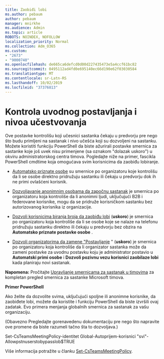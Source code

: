 ```yaml
---
title: Zaobiđi lobi
ms.author: pebaum
author: pebaum
manager: mnirkhe
ms.audience: Admin
ms.topic: article
ROBOTS: NOINDEX, NOFOLLOW
localization_priority: Normal
ms.collection: Adm_O365
ms.custom:
- "2673"
- "9000740"
ms.openlocfilehash: de665ca6defcd0d00d227435473e5a4ccf61bc82
ms.sourcegitcommit: 0495112ad4fd0e695140ec66d190e62f03030584
ms.translationtype: MT
ms.contentlocale: sr-Latn-RS
ms.lasthandoff: 10/02/2019
ms.locfileid: "37376813"
---
```

# <a name="control-lobby-settings-and-level-of-participation"></a>Kontrola uvodnog postavljanja i nivoa učestvovanja

Ove postavke kontrolišu koji učesnici sastanka čekaju u predvorju pre nego što budu primljeni na sastanak i nivo učešća koji su dozvoljeni na sastanku. Možete koristiti funkciju PowerShell da biste ažurirali postavke smernica za sastanke koje još uvek nisu primenjene (sa oznakom "dolazak uskoro") u okviru administratorskog centra timova.  Pogledajte niže na primer, fascikla PowerShell cmdtime koja omogućava svim korisnicima da zaobiđu lobiranje.  

- [Automatsko priznate osobe](https://docs.microsoft.com/microsoftteams/meeting-policies-in-teams#automatically-admit-people) su smernice po organizatoru koje kontrolišu da li se osobe direktno pridružuju sastanku ili čekaju u predvorju dok ih ne primi ovlašćeni korisnik.

- [Dozvoljavanje anonimnim osobama da započnu sastanak](https://docs.microsoft.com/microsoftteams/meeting-policies-in-teams#allow-anonymous-people-to-start-a-meeting) je smernica po organizatoru koja kontroliše da li anonimni ljudi, uključujući B2B i federovane korisnike, mogu da se pridruže korisničkom sastanku bez autorizovanog korisnika iz organizacije.

- [Dozvoli korisnicima biranja broja da zaobiđu lobi](https://docs.microsoft.com/en-us/microsoftteams/meeting-policies-in-teams#allow-dial-in-users-to-bypass-the-lobby-coming-soon) (**uskoro**) je smernica po organizatoru koja kontroliše da li se osobe koje se nalaze na telefonu pridružuju sastanku direktno ili čekaju u predvorju bez obzira na **Automatsko priznate postavke osobe** .

- [Dozvoli organizatorima da zamene "Postavljanje](https://docs.microsoft.com/microsoftteams/meeting-policies-in-teams#allow-organizers-to-override-lobby-settings-coming-soon) " (**uskoro**) je smernica po organizatoru koja kontroliše da li organizator sastanka može da zameni postavke za uvodnu postavku koju je administrator postavio u **Automatski primi osobe** i **Dozvoli pozivnu vezu korisnici zaobilaze lobi** kada planiraju novi sastanak.

**Napomena:** Pročitajte [Upravljanje smernicama za sastanak u timovima](https://docs.microsoft.com/en-us/microsoftteams/meeting-policies-in-teams) za kompletan pregled smernica za sastanke Microsoft timova. 


**Primer PowerShell**

Ako želite da dozvolite svima, uključujući spoljne ili anonimne korisnike, da zaobiđete lobi, možete da koristite i funkciju PowerShell da biste izvršili ovaj zadatak.  Evo primera menjanja globalnih smernica za sastanak za vašu organizaciju.   

(Obavezno Pregledajte gorenavedenu dokumentaciju pre nego što napravite ove promene da biste razumeli tačno šta to dozvoljava.)

Set-CsTeamsMeetingPolicy-identitet Global-Autoprijem-korisnici "svi"-Allowpstnuserstobypasslob$TRUE

Više informacija potražite u članku [Set-CsTeamsMeetingPolicy](https://docs.microsoft.com/powershell/module/skype/set-csteamsmeetingpolicy?view=skype-ps).
